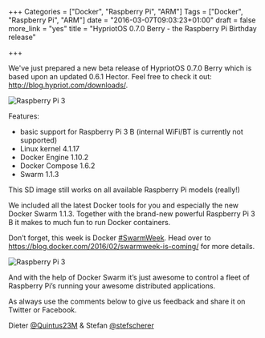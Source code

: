 +++
Categories = ["Docker", "Raspberry Pi", "ARM"]
Tags = ["Docker", "Raspberry Pi", "ARM"]
date = "2016-03-07T09:03:23+01:00"
draft = false
more_link = "yes"
title = "HypriotOS 0.7.0 Berry - the Raspberry Pi Birthday release"

+++

We've just prepared a new beta release of HypriotOS 0.7.0 Berry which is based upon an updated 0.6.1 Hector. Feel free to check it out: http://blog.hypriot.com/downloads/.

![Raspberry Pi 3](/images/hypriotos-berry-rpi3/IMG_0763.jpeg)

<!--more-->

Features:

* basic support for Raspberry Pi 3 B (internal WiFi/BT is currently not supported)
* Linux kernel 4.1.17
* Docker Engine 1.10.2
* Docker Compose 1.6.2
* Swarm 1.1.3

This SD image still works on all available Raspberry Pi models (really!)

We included all the latest Docker tools for you and especially the new Docker Swarm 1.1.3. Together with the brand-new powerful Raspberry Pi 3 B it makes to much fun to run Docker containers.

Don’t forget, this week is Docker [#SwarmWeek](https://twitter.com/hashtag/SwarmWeek?src=hash). Head over to https://blog.docker.com/2016/02/swarmweek-is-coming/ for more details.

![Raspberry Pi 3](/images/hypriotos-berry-rpi3/IMG_0766.jpeg)

And with the help of Docker Swarm it’s just awesome to control a fleet of Raspberry Pi’s running your awesome distributed applications.

As always use the comments below to give us feedback and share it on Twitter or Facebook.

Dieter [@Quintus23M](https://twitter.com/quintus23m) & Stefan [@stefscherer](https://twitter.com/stefscherer)
